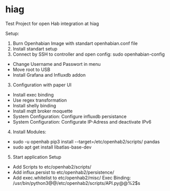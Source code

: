 # hiag
Test Project for open Hab integration at hiag

Setup:

1. Burn Openhabian Image with standart openhabian.conf file
2. Install standart setup
3. Connect by SSH to controller and open config: sudo openhabian-config
* Change Username and Passwort in menu
* Move root to USB
* Install Grafana and Influxdb addon

3. Configuration with paper UI
* Install exec binding
* Use regex transformation
* Install shelly binding
* Install mqtt broker moquette
* System Configuration: Configure influxdb persistance
* System Configuration: Configurate IP-Adress and deactivate IPv6

4. Install Modules:
* sudo -u openhab pip3 install --target=/etc/openhab2/scripts/ pandas
* sudo apt get install libatlas-base-dev

5. Start application Setup
* Add Scripts to etc/openhab2/scripts/
* Add influx.persist to etc/openhab2/persistence/
* Add exec.whitelist to etc/openhab2/misc/
Exec Binding:
/usr/bin/python3@@/etc/openhab2/scripts/API.py@@%2$s
